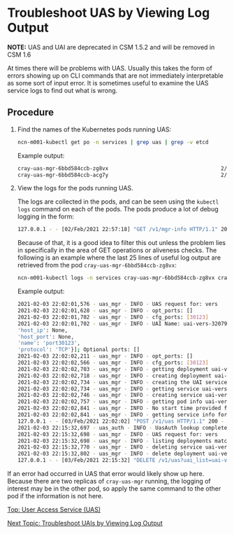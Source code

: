 # Troubleshoot UAS by Viewing Log Output

**NOTE:** UAS and UAI are deprecated in CSM 1.5.2 and will be removed in CSM 1.6

At times there will be problems with UAS. Usually this takes the form of errors showing up on CLI commands that are not immediately interpretable as some sort of input error.
It is sometimes useful to examine the UAS service logs to find out what is wrong.

## Procedure

1. Find the names of the Kubernetes pods running UAS:

    ```bash
    ncn-m001-kubectl get po -n services | grep uas | grep -v etcd
    ```

    Example output:

    ```bash
    cray-uas-mgr-6bbd584ccb-zg8vx                                    2/2     Running     0          7d7h
    cray-uas-mgr-6bbd584ccb-acg7y                                    2/2     Running     0          7d7h
    ```

1. View the logs for the pods running UAS.

    The logs are collected in the pods, and can be seen using the `kubectl logs` command on each of the pods. The pods produce a lot of debug logging in the form:

    ```bash
    127.0.0.1 - - [02/Feb/2021 22:57:18] "GET /v1/mgr-info HTTP/1.1" 200 -
    ```

    Because of that, it is a good idea to filter this out unless the problem lies in specifically in the area of GET operations or aliveness checks.
    The following is an example where the last 25 lines of useful log output are retrieved from the pod `cray-uas-mgr-6bbd584ccb-zg8vx`:

    ```bash
    ncn-m001-kubectl logs -n services cray-uas-mgr-6bbd584ccb-zg8vx cray-uas-mgr | grep -v '"GET ' | tail -25
    ```

    Example output:

    ```bash
    2021-02-03 22:02:01,576 - uas_mgr - INFO - UAS request for: vers
    2021-02-03 22:02:01,628 - uas_mgr - INFO - opt_ports: []
    2021-02-03 22:02:01,702 - uas_mgr - INFO - cfg_ports: [30123]
    2021-02-03 22:02:01,702 - uas_mgr - INFO - UAI Name: uai-vers-32079250; Container ports: [{'container_port': 30123,
    'host_ip': None,
    'host_port': None,
    'name': 'port30123',
    'protocol': 'TCP'}]; Optional ports: []
    2021-02-03 22:02:02,211 - uas_mgr - INFO - opt_ports: []
    2021-02-03 22:02:02,566 - uas_mgr - INFO - cfg_ports: [30123]
    2021-02-03 22:02:02,703 - uas_mgr - INFO - getting deployment uai-vers-32079250 in namespace user
    2021-02-03 22:02:02,718 - uas_mgr - INFO - creating deployment uai-vers-32079250 in namespace user
    2021-02-03 22:02:02,734 - uas_mgr - INFO - creating the UAI service uai-vers-32079250-ssh
    2021-02-03 22:02:02,734 - uas_mgr - INFO - getting service uai-vers-32079250-ssh in namespace user
    2021-02-03 22:02:02,746 - uas_mgr - INFO - creating service uai-vers-32079250-ssh in namespace user
    2021-02-03 22:02:02,757 - uas_mgr - INFO - getting pod info uai-vers-32079250
    2021-02-03 22:02:02,841 - uas_mgr - INFO - No start time provided from pod
    2021-02-03 22:02:02,841 - uas_mgr - INFO - getting service info for uai-vers-32079250-ssh in namespace user
    127.0.0.1 - - [03/Feb/2021 22:02:02] "POST /v1/uas HTTP/1.1" 200 -
    2021-02-03 22:15:32,697 - uas_auth - INFO - UasAuth lookup complete for user vers
    2021-02-03 22:15:32,698 - uas_mgr - INFO - UAS request for: vers
    2021-02-03 22:15:32,698 - uas_mgr - INFO - listing deployments matching: host None, labels uas=managed,user=vers
    2021-02-03 22:15:32,770 - uas_mgr - INFO - deleting service uai-vers-32079250-ssh in namespace user
    2021-02-03 22:15:32,802 - uas_mgr - INFO - delete deployment uai-vers-32079250 in namespace user
    127.0.0.1 - - [03/Feb/2021 22:15:32] "DELETE /v1/uas?uai_list=uai-vers-32079250 HTTP/1.1" 200 -
    ```

If an error had occurred in UAS that error would likely show up here.
Because there are two replicas of `cray-uas-mgr` running, the logging of interest may be in the other pod, so apply the same command to the other pod if the information is not here.

[Top: User Access Service (UAS)](README.md)

[Next Topic: Troubleshoot UAIs by Viewing Log Output](Troubleshoot_UAIs_by_Viewing_Log_Output.md)
